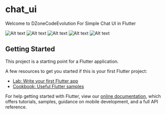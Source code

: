 # chat_ui

Welcome to DZoneCodeEvolution For Simple Chat UI in Flutter 

![Alt text](/../<Flutter_Chat_UI>/Flutter_Chat_UI/screenshort/screen1.jpeg?raw=true "Screen 1")
![Alt text](/../<Flutter_Chat_UI>/Flutter_Chat_UI/screenshort/screen2.jpeg?raw=true "Screen 2")
![Alt text](/../<Flutter_Chat_UI>/Flutter_Chat_UI/screenshort/screen3.jpeg?raw=true "Screen 3")
![Alt text](/../<Flutter_Chat_UI>/Flutter_Chat_UI/screenshort/screen4.jpeg?raw=true "Screen 4")
![Alt text](/../<Flutter_Chat_UI>/Flutter_Chat_UI/screenshort/screen5.jpeg?raw=true "Screen 5")
  
## Getting Started

This project is a starting point for a Flutter application.

A few resources to get you started if this is your first Flutter project:

- [Lab: Write your first Flutter app](https://flutter.dev/docs/get-started/codelab)
- [Cookbook: Useful Flutter samples](https://flutter.dev/docs/cookbook)

For help getting started with Flutter, view our
[online documentation](https://flutter.dev/docs), which offers tutorials,
samples, guidance on mobile development, and a full API reference.
